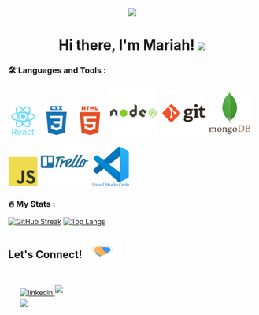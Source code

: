 <div align="center">
<picture> 
 <img src="https://media.giphy.com/media/L1R1tvI9svkIWwpVYr/giphy.gif" width = 250px>
</picture>
</div>

<h1 align="center"><b>Hi there, I'm Mariah! </b><img src="https://media.giphy.com/media/hvRJCLFzcasrR4ia7z/giphy.gif" width="35"></h1>

### :hammer_and_wrench: Languages and Tools :
 <div>
  <img src="https://github.com/devicons/devicon/blob/master/icons/react/react-original-wordmark.svg" title="React" alt="React" width="60" height="60"/>&nbsp;
  <img src="https://github.com/devicons/devicon/blob/master/icons/css3/css3-plain-wordmark.svg"  title="CSS3" alt="CSS" width="60" height="60"/>&nbsp;
  <img src="https://github.com/devicons/devicon/blob/master/icons/html5/html5-plain-wordmark.svg" title="HTML5" alt="HTML" width="60" height="60"/>&nbsp;
  <img src="https://github.com/devicons/devicon/blob/master/icons/nodejs/nodejs-original-wordmark.svg" title="NodeJS" alt="NodeJS" width="100" height="100"/>&nbsp;
  <img src="https://github.com/devicons/devicon/blob/master/icons/git/git-original-wordmark.svg" title="Git" **alt="Git" width="90" height="90"/>
 <img src="https://github.com/devicons/devicon/blob/master/icons/mongodb/mongodb-original-wordmark.svg" title="MongoDB" **alt="MDB" width="90" height="90"/>
 <img src="https://github.com/devicons/devicon/blob/master/icons/javascript/javascript-original.svg" title="JS" **alt="JS" width="60" height="60"/>
  <img src="https://github.com/devicons/devicon/blob/master/icons/trello/trello-plain-wordmark.svg" title="TRL" **alt="TRL" width="100" height="100"/>
  <img src="https://github.com/devicons/devicon/blob/master/icons/vscode/vscode-original-wordmark.svg" title="VSC" **alt="VSC" width="80" height="80"/>

</div>


### :fire: My Stats :
[![GitHub Streak](http://github-readme-streak-stats.herokuapp.com?user=Primemerlinian&theme=dark&background=000000)](https://git.io/streak-stats)
[![Top Langs](https://github-readme-stats.vercel.app/api/top-langs/?username=Primemerlinian&layout=compact&theme=vision-friendly-dark)](https://github.com/anuraghazra/github-readme-stats)




## <b> Let's Connect!</b><img src="https://github.com/0xAbdulKhalid/0xAbdulKhalid/raw/main/assets/mdImages/handshake.gif" width ="80">
<br>
<div align='left'>
<ul><a href="https://www.linkedin.com/in/mariah-lara/" target="_blank">
<img src="https://img.shields.io/badge/linkedin-%2300acee.svg?color=405DE6&style=for-the-badge&logo=linkedin&logoColor=white" alt=linkedin style="margin-bottom: 5px;"/>
</a>
<a href="mailto:mwatson0518@gmail.com" target="_blank">
<img src="https://img.shields.io/badge/gmail-%23EA4335.svg?style=for-the-badge&logo=gmail&logoColor=white" t=mail style="margin-bottom: 5px;" />
</a>
<br>
<a href="https://mariah-lara-portfolio.netlify.app/" target="_blank">
<img src=https://img.shields.io/badge/-My%20Portfolio-blue style="margin-bottom: 5px;"/>
</a>	
</ul>
</div>	<!---
Primemerlinian/Primemerlinian is a ✨ special ✨ repository because its `README.md` (this file) appears on your GitHub profile.
You can click the Preview link to take a look at your changes.
--->
